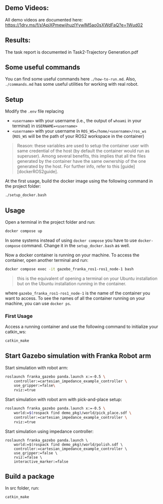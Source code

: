 ## Demo Videos:
All demo videos are documented here: https://1drv.ms/f/s!ApjXPmewijhuzIYywlM5ao0sXWdFaQ?e=1Wud02

## Results:
The task report is documented in Task2-Trajectory Generation.pdf

## Some useful commands
You can find some useful commands here `./how-to-run.md`. Also, `./commands.md` has some useful utilities for working with real robot.

## Setup
Modify the `.env` file replacing
- `<username>` with your username (i.e., the output of `whoami` in your terminal) in `USERNAME=<username>`
- `<username>` with your username in `ROS_WS=/home/<username>/ros_ws` (`ROS_WS` will be the path of your ROS2 workspace in the container)

> Reason: these variables are used to setup the container user with same credential of the host (by default the container would run as superuser). Among several benefits, this implies that all the files generated by the container have the same ownership of the one generated by the host. For further info, refer to this [guide][dockerROS2guide].   

At the first usage, build the docker image using the following command in the project folder:
```sh
./setup_docker.bash
```

## Usage
Open a terminal in the project folder and run:
```sh
docker compose up
```
In some systems instead of using `docker compose` you have to use `docker-compose` command. Change it in the `setup_docker.bash` as well.

Now a docker container is running on your machine. To access the container, open another terminal and run:
```sh
docker compose exec -it gazebo_franka_ros1-ros1_node-1 bash
```
> this is the equivalent of opening a terminal on your Ubuntu installation but on the Ubuntu installation running in the container. 

where `gazebo_franka_ros1-ros1_node-1` is the name of the container you want to access. To see the names of all the container running on your machine, you can use `docker ps`.

### First Usage
Access a running container and use the following command to initialize your catkin_ws:
```sh 
catkin_make
```

## Start Gazebo simulation with Franka Robot arm
Start simulation with robot arm:
```sh
roslaunch franka_gazebo panda.launch x:=-0.5 \
    controller:=cartesian_impedance_example_controller \
    use_gripper:=false\
    rviz:=true
```
Start simulation with robot arm with pick-and-place setup:
```sh
roslaunch franka_gazebo panda.launch x:=-0.5 \
    world:=$(rospack find demo_pkg)/world/pick_place.sdf \
    controller:=cartesian_impedance_example_controller \
    rviz:=true
```
Start simulation using impedance controller:
```
roslaunch franka_gazebo panda.launch \
    world:=$(rospack find demo_pkg)/world/polish.sdf \
    controller:=cartesian_impedance_example_controller \
    use_gripper:=false \
    rviz:=false \
    interactive_marker:=false

```

## Build a package
In src folder, run:
```sh
catkin_make 
```
